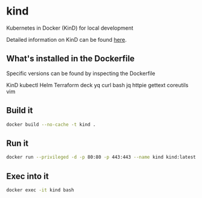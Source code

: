 # kind
Kubernetes in Docker (KinD) for local development

Detailed information on KinD can be found [here](https://kind.sigs.k8s.io/).

## What's installed in the Dockerfile
Specific versions can be found by inspecting the Dockerfile

KinD
kubectl
Helm
Terraform
deck
yq
curl
bash
jq
httpie
gettext
coreutils
vim

## Build it
```bash
docker build --no-cache -t kind .
```
## Run it
```bash
docker run --privileged -d -p 80:80 -p 443:443 --name kind kind:latest
```
## Exec into it
```bash
docker exec -it kind bash
```


